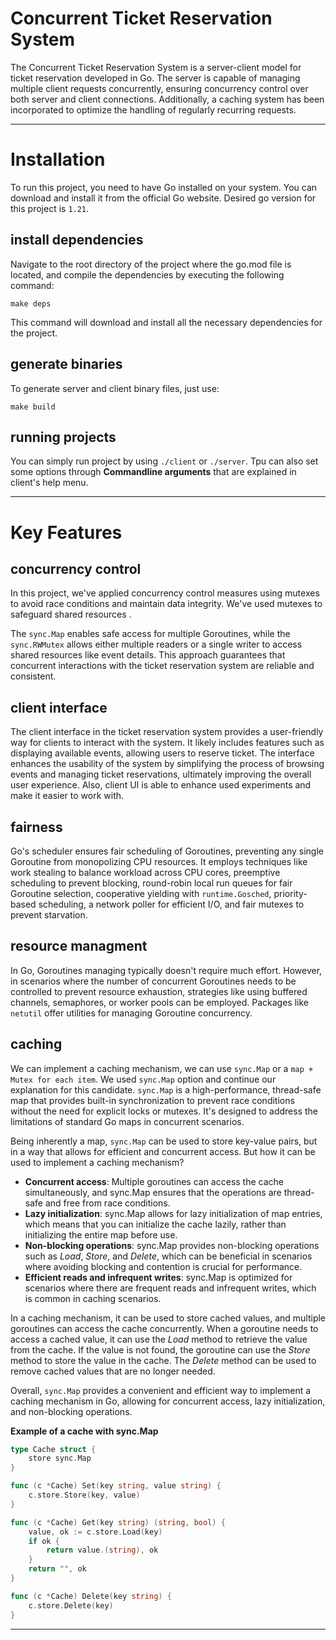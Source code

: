 # Concurrent Ticket Reservation System

The Concurrent Ticket Reservation System is a server-client model for ticket reservation developed in Go. The server is capable of managing multiple client requests concurrently, ensuring concurrency control over both server and client connections. Additionally, a caching system has been incorporated to optimize the handling of regularly recurring requests.

---
# Installation

To run this project, you need to have Go installed on your system. You can download and install it from the official Go website.
Desired go version for this project is `1.21`.

## install dependencies 

Navigate to the root directory of the project where the go.mod file is located, and compile the dependencies by executing the following command:

```
make deps
```

This command will download and install all the necessary dependencies for the project.

## generate binaries

To generate server and client binary files, just use:

```
make build
```

## running projects

You can simply run project by using `./client` or `./server`. Tpu can also set some options through **Commandline arguments** 
that are explained in client's help menu.

---
# Key Features

## concurrency control
In this project, we've applied concurrency control measures using mutexes to avoid race conditions and maintain data integrity. 
We've used mutexes to safeguard shared resources .

The `sync.Map` enables safe access for multiple Goroutines, while the `sync.RWMutex` allows either multiple readers or 
a single writer to access shared resources like event details. This approach guarantees that concurrent interactions 
with the ticket reservation system are reliable and consistent.

## client interface
The client interface in the ticket reservation system provides a user-friendly way for clients to interact with the system. 
It likely includes features such as displaying available events, allowing users to reserve ticket. 
The interface enhances the usability of the system by simplifying the process of browsing events and managing ticket reservations, 
ultimately improving the overall user experience. Also, client UI is able to enhance used experiments and make it easier to work with.

## fairness 
Go's scheduler ensures fair scheduling of Goroutines, preventing any single Goroutine from monopolizing CPU resources. 
It employs techniques like work stealing to balance workload across CPU cores, preemptive scheduling to prevent blocking, 
round-robin local run queues for fair Goroutine selection, cooperative yielding with `runtime.Gosched`, 
priority-based scheduling, a network poller for efficient I/O, and fair mutexes to prevent starvation.


## resource managment

In Go, Goroutines  managing  typically doesn't require much effort. 
However, in scenarios where the number of concurrent Goroutines needs to be controlled to prevent resource exhaustion, 
strategies like using buffered channels, semaphores, or worker pools can be employed. 
Packages like `netutil` offer utilities for managing Goroutine concurrency.


## caching

We can implement a caching mechanism, we can use `sync.Map` or a `map + Mutex for each item`. We used `sync.Map` option and continue our explanation for this candidate.
`sync.Map` is a high-performance, thread-safe map that provides built-in synchronization to prevent race conditions 
without the need for explicit locks or mutexes. It's designed to address the limitations of standard Go maps in concurrent scenarios.

Being inherently a map, `sync.Map` can be used to store key-value pairs, but in a way that allows for efficient and concurrent access.
But how it can be used to implement a caching mechanism?
- **Concurrent access**: Multiple goroutines can access the cache simultaneously, and sync.Map ensures that the operations are thread-safe and free from race conditions.
- **Lazy initialization**: sync.Map allows for lazy initialization of map entries, which means that you can initialize the cache lazily, rather than initializing the entire map before use.
- **Non-blocking operations**: sync.Map provides non-blocking operations such as *Load*, *Store*, and *Delete*, which can be beneficial in scenarios where avoiding blocking and contention is crucial for performance.
- **Efficient reads and infrequent writes**: sync.Map is optimized for scenarios where there are frequent reads and infrequent writes, which is common in caching scenarios.

In a caching mechanism, it can be used to store cached values, and multiple goroutines can access the cache concurrently. 
When a goroutine needs to access a cached value, it can use the *Load* method to retrieve the value from the cache. 
If the value is not found, the goroutine can use the *Store* method to store the value in the cache. 
The *Delete* method can be used to remove cached values that are no longer needed.

Overall, `sync.Map` provides a convenient and efficient way to implement a caching mechanism in Go, 
allowing for concurrent access, lazy initialization, and non-blocking operations.

**Example of a cache with sync.Map**
```go
type Cache struct {
    store sync.Map
}

func (c *Cache) Set(key string, value string) {
    c.store.Store(key, value)
}

func (c *Cache) Get(key string) (string, bool) {
    value, ok := c.store.Load(key)
    if ok {
        return value.(string), ok
    }
    return "", ok
}

func (c *Cache) Delete(key string) {
    c.store.Delete(key)
}
```

---
